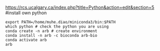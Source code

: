 https://rcs.ucalgary.ca/index.php?title=Python&action=edit&section=5 #install own python

```
export PATH=/home/muhe.diao/miniconda3/bin:$PATH
which python # check the python you are using
conda create -n arb # create environment
conda install -n arb -c bioconda arb-bio
conda activate arb
arb
```
